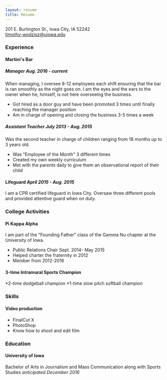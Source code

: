 ```yaml
---
layout: resume
title: Resume
---
```

201 E. Burlington St., Iowa City, IA 52242  
[timothy-wodzisz@uiowa.edu](mailto:timothy-wodzisz@uiowa.edu) 

### Experience

#### Martini's Bar
##### Manager *Aug. 2016 - current*
When managing, I oversee 8-12 employees each shift ensuring that the bar is ran smoothly as the night goes on. I am the eyes and the ears to the owner when he, himself, is not here overseeing the business.     

* Got hired as a door guy and have been promoted 3 times until finally reaching the manager position
* Am in charge of opening and closing the business 3-5 times a week

##### Assistant Teacher *July 2013 - Aug. 2015*
Was the second teacher in charge of children ranging from 18 months up to 3 years old.    

* Was "Employee of the Month" 3 different times
* Created my own weekly curriculum
* Met with the parents daily to give them an observational report of their child


#### Lifeguard *April 2015 - Aug. 2015*
I am a CPR certified lifeguard in Iowa City. Oversaw three different pools and provided attentive guard when on duty.



### College Activities
#### Pi Kappa Alpha 
I am part of the "Founding Father" class of the Gamma Nu chapter at the University of Iowa. 

* Public Relations Chair Sept. 2014- May 2015
* Helped charter the fraternity in 2012
* Member from 2012-2016


#### 3-time Intramural Sports Champion
*2-time dodgeball champion
*1-time slow pitch softball champion


### Skills
#### Video production
* FinalCut X
* PhotoShop
* Know how to shoot and edit film


### Education
#### University of Iowa 
Bachelor of Arts in Journalism and Mass Communication along with Sports Studies *anticipated December 2016* 
